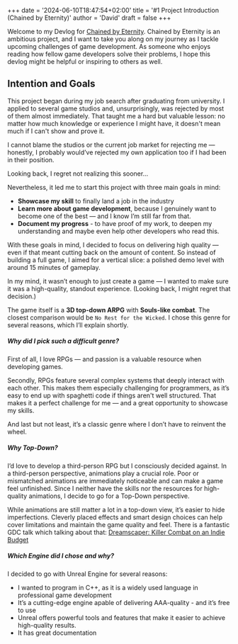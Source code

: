 +++
date = '2024-06-10T18:47:54+02:00'
title = '#1 Project Introduction (Chained by Eternity)'
author = 'David'
draft = false
+++

Welcome to my Devlog for [Chained by Eternity](https://www.david-burgstaller.de/project/chainedbyeternity/).
Chained by Eternity is an ambitious project, and I want to take you along on my journey as I tackle upcoming challenges of game development. As someone who enjoys reading how fellow game developers solve their problems, I hope this devlog might be helpful or inspiring to others as well.

## Intention and Goals
This project began during my job search after graduating from university. I applied to several game studios and, unsurprisingly, was rejected by most of them almost immediately. That taught me a hard but valuable lesson: no matter how much knowledge or experience I might have, it doesn't mean much if I can't show and prove it. 

I cannot blame the studios or the current job market for rejecting me — honestly, I probably would’ve rejected my own application too if I had been in their position.

Looking back, I regret not realizing this sooner...

Nevertheless, it led me to start this project with three main goals in mind:
- **Showcase my skill** to finally land a job in the industry
- **Learn more about game development**, because I genuinely want to become one of the best — and I know I’m still far from that.
- **Document my progress** - to have proof of my work, to deepen my understanding and maybe even help other developers who read this.

With these goals in mind, I decided to focus on delivering high quality — even if that meant cutting back on the amount of content. So instead of building a full game, I aimed for a vertical slice: a polished demo level with around 15 minutes of gameplay.

In my mind, it wasn’t enough to just create a game — I wanted to make sure it was a high-quality, standout experience.
(Looking back, I might regret that decision.)

The game itself is a **3D top-down ARPG** with **Souls-like combat**. The closest comparison would be `No Rest for the Wicked`. I chose this genre for several reasons, which I’ll explain shortly.

##### Why did I pick such a difficult genre?

First of all, I love RPGs — and passion is a valuable resource when developing games.

Secondly, RPGs feature several complex systems that deeply interact with each other. This makes them especially challenging for programmers, as it’s easy to end up with spaghetti code if things aren't well structured. That makes it a perfect challenge for me — and a great opportunity to showcase my skills.

And last but not least, it’s a classic genre where I don’t have to reinvent the wheel.

##### Why Top-Down?

I’d love to develop a third-person RPG but I consciously decided against. In a third-person perspective, animations play a crucial role. Poor or mismatched animations are immediately noticeable and can make a game feel unfinished. Since I neither have the skills nor the resources for high-quality animations, I decide to go for a Top-Down perspective. 

While animations are still matter a lot in a top-down view, it’s easier to hide imperfections. Cleverly placed effects and smart design choices can help cover limitations and maintain the game quality and feel. 
There is a fantastic GDC talk which talking about that: [Dreamscaper: Killer Combat on an Indie Budget](https://www.youtube.com/watch?v=3Omb5exWpd4&t=3274s&ab_channel=GDC2025)

##### Which Engine did I chose and why?

I decided to go with Unreal Engine for several reasons:
- I wanted to program in C++, as it is a widely used language in professional game development
- It’s a cutting-edge engine apable of delivering AAA-quality - and it’s free to use
- Unreal offers powerful tools and features that make it easier to achieve high-quality results.
- It has great documentation 

